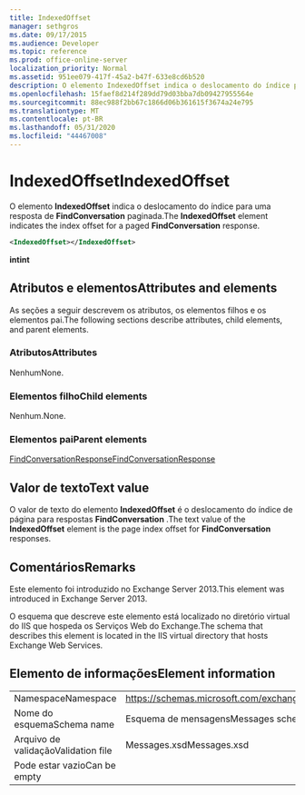 ```yaml
---
title: IndexedOffset
manager: sethgros
ms.date: 09/17/2015
ms.audience: Developer
ms.topic: reference
ms.prod: office-online-server
localization_priority: Normal
ms.assetid: 951ee079-417f-45a2-b47f-633e8cd6b520
description: O elemento IndexedOffset indica o deslocamento do índice para uma resposta de FindConversation paginada.
ms.openlocfilehash: 15faef8d214f289dd79d03bba7db09427955564e
ms.sourcegitcommit: 88ec988f2bb67c1866d06b361615f3674a24e795
ms.translationtype: MT
ms.contentlocale: pt-BR
ms.lasthandoff: 05/31/2020
ms.locfileid: "44467008"
---
```

# <a name="indexedoffset"></a><span data-ttu-id="a4e9b-103">IndexedOffset</span><span class="sxs-lookup"><span data-stu-id="a4e9b-103">IndexedOffset</span></span>

<span data-ttu-id="a4e9b-104">O elemento **IndexedOffset** indica o deslocamento do índice para uma resposta de **FindConversation** paginada.</span><span class="sxs-lookup"><span data-stu-id="a4e9b-104">The **IndexedOffset** element indicates the index offset for a paged **FindConversation** response.</span></span> 
  
```XML
<IndexedOffset></IndexedOffset>
```

 <span data-ttu-id="a4e9b-105">**int**</span><span class="sxs-lookup"><span data-stu-id="a4e9b-105">**int**</span></span>
## <a name="attributes-and-elements"></a><span data-ttu-id="a4e9b-106">Atributos e elementos</span><span class="sxs-lookup"><span data-stu-id="a4e9b-106">Attributes and elements</span></span>

<span data-ttu-id="a4e9b-107">As seções a seguir descrevem os atributos, os elementos filhos e os elementos pai.</span><span class="sxs-lookup"><span data-stu-id="a4e9b-107">The following sections describe attributes, child elements, and parent elements.</span></span>
  
### <a name="attributes"></a><span data-ttu-id="a4e9b-108">Atributos</span><span class="sxs-lookup"><span data-stu-id="a4e9b-108">Attributes</span></span>

<span data-ttu-id="a4e9b-109">Nenhum</span><span class="sxs-lookup"><span data-stu-id="a4e9b-109">None.</span></span>
  
### <a name="child-elements"></a><span data-ttu-id="a4e9b-110">Elementos filho</span><span class="sxs-lookup"><span data-stu-id="a4e9b-110">Child elements</span></span>

<span data-ttu-id="a4e9b-111">Nenhum.</span><span class="sxs-lookup"><span data-stu-id="a4e9b-111">None.</span></span>
  
### <a name="parent-elements"></a><span data-ttu-id="a4e9b-112">Elementos pai</span><span class="sxs-lookup"><span data-stu-id="a4e9b-112">Parent elements</span></span>

[<span data-ttu-id="a4e9b-113">FindConversationResponse</span><span class="sxs-lookup"><span data-stu-id="a4e9b-113">FindConversationResponse</span></span>](findconversationresponse.md)
  
## <a name="text-value"></a><span data-ttu-id="a4e9b-114">Valor de texto</span><span class="sxs-lookup"><span data-stu-id="a4e9b-114">Text value</span></span>

<span data-ttu-id="a4e9b-115">O valor de texto do elemento **IndexedOffset** é o deslocamento do índice de página para respostas **FindConversation** .</span><span class="sxs-lookup"><span data-stu-id="a4e9b-115">The text value of the **IndexedOffset** element is the page index offset for **FindConversation** responses.</span></span> 
  
## <a name="remarks"></a><span data-ttu-id="a4e9b-116">Comentários</span><span class="sxs-lookup"><span data-stu-id="a4e9b-116">Remarks</span></span>

<span data-ttu-id="a4e9b-117">Este elemento foi introduzido no Exchange Server 2013.</span><span class="sxs-lookup"><span data-stu-id="a4e9b-117">This element was introduced in Exchange Server 2013.</span></span>
  
<span data-ttu-id="a4e9b-118">O esquema que descreve este elemento está localizado no diretório virtual do IIS que hospeda os Serviços Web do Exchange.</span><span class="sxs-lookup"><span data-stu-id="a4e9b-118">The schema that describes this element is located in the IIS virtual directory that hosts Exchange Web Services.</span></span>
  
## <a name="element-information"></a><span data-ttu-id="a4e9b-119">Elemento de informações</span><span class="sxs-lookup"><span data-stu-id="a4e9b-119">Element information</span></span>

|||
|:-----|:-----|
|<span data-ttu-id="a4e9b-120">Namespace</span><span class="sxs-lookup"><span data-stu-id="a4e9b-120">Namespace</span></span>  <br/> |https://schemas.microsoft.com/exchange/services/2006/messages  <br/> |
|<span data-ttu-id="a4e9b-121">Nome do esquema</span><span class="sxs-lookup"><span data-stu-id="a4e9b-121">Schema name</span></span>  <br/> |<span data-ttu-id="a4e9b-122">Esquema de mensagens</span><span class="sxs-lookup"><span data-stu-id="a4e9b-122">Messages schema</span></span>  <br/> |
|<span data-ttu-id="a4e9b-123">Arquivo de validação</span><span class="sxs-lookup"><span data-stu-id="a4e9b-123">Validation file</span></span>  <br/> |<span data-ttu-id="a4e9b-124">Messages.xsd</span><span class="sxs-lookup"><span data-stu-id="a4e9b-124">Messages.xsd</span></span>  <br/> |
|<span data-ttu-id="a4e9b-125">Pode estar vazio</span><span class="sxs-lookup"><span data-stu-id="a4e9b-125">Can be empty</span></span>  <br/> ||
   

